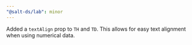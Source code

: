 ```yaml
---
"@salt-ds/lab": minor
---
```


Added a `textAlign` prop to `TH` and `TD`. This allows for easy text alignment when using numerical data.
